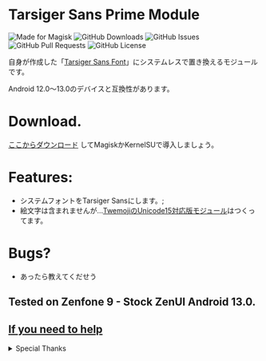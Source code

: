 # Tarsiger Sans Prime Module

![Made for Magisk](https://img.shields.io/badge/Made%20for-Magisk-teal?style=for-the-badge&logo=magisk)
![GitHub Downloads](https://img.shields.io/github/downloads/monefiera/Tarsiger-Sans-Prime/total?color=green&style=for-the-badge&logo=github)
![GitHub Issues](https://img.shields.io/github/issues/monefiera/Tarsiger-Sans-Prime?style=for-the-badge&logo=github)
![GitHub Pull Requests](https://img.shields.io/github/issues-pr/monefiera/Tarsiger-Sans-Prime?style=for-the-badge&logo=github)
![GitHub License](https://img.shields.io/github/license/monefiera/Tarsiger-Sans-Prime?style=for-the-badge&logo=github)

自身が作成した「[Tarsiger Sans Font](https://github.com/monefiera/Tarsiger-Sans)」にシステムレスで置き換えるモジュールです。

Android 12.0～13.0のデバイスと互換性があります。

# Download.
[ここからダウンロード](https://github.com/monefiera/Tarsiger−Sans−Prime/releases) してMagiskかKernelSUで導入しましょう。

# Features:
- システムフォントをTarsiger Sansにします。;
- 絵文字は含まれませんが…[TwemojiのUnicode15対応版モジュール](https://github.com/monefiera/Twemoji-Remastered)はつくってます。

# Bugs?
- あったら教えてくだせう

## Tested on Zenfone 9 - Stock ZenUI Android 13.0.

## [If you need to help](https://misskey.io/@Forsaken_Love02)

<details>
  <summary>Special Thanks</summary>

- [ProductSansFont](https://github.com/D4rK7355608/GoogleProductSansFont):READMEの参考にしました
- [Oh My Font Template](https://gitlab.com/nongthaihoang/omftemplate):モジュールの素体
  
</details>
